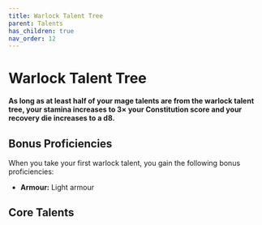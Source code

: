 ```yaml
---
title: Warlock Talent Tree
parent: Talents
has_children: true
nav_order: 12
---
```


# Warlock Talent Tree

**As long as at least half of your mage talents are from the warlock talent tree, your stamina increases to 3× your Constitution score and your recovery die increases to a d8.**

## Bonus Proficiencies
When you take your first warlock talent, you gain the following bonus proficiencies:
* **Armour:** Light armour

## Core Talents
